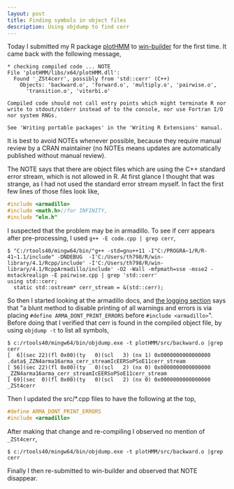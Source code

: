 ```yaml
---
layout: post
title: Finding symbols in object files
description: Using objdump to find cerr
---
```


Today I submitted my R package
[plotHMM](https://github.com/tdhock/plotHMM) to
[win-builder](https://win-builder.r-project.org/) for the first time.
It came back with the following message,

```
* checking compiled code ... NOTE
File 'plotHMM/libs/x64/plotHMM.dll':
  Found '_ZSt4cerr', possibly from 'std::cerr' (C++)
    Objects: 'backward.o', 'forward.o', 'multiply.o', 'pairwise.o',
      'transition.o', 'viterbi.o'

Compiled code should not call entry points which might terminate R nor
write to stdout/stderr instead of to the console, nor use Fortran I/O
nor system RNGs.

See 'Writing portable packages' in the 'Writing R Extensions' manual.
```

It is best to avoid NOTEs whenever possible, because they require
manual review by a CRAN maintainer (no NOTEs means updates are
automatically published without manual review). 

The NOTE says that there are object files which are using the C++
standard error stream, which is not allowed in R. At first glance I
thought that was strange, as I had not used the standard error stream
myself. In fact the first few lines of those files look like,

```c++
#include <armadillo>
#include <math.h>//for INFINITY, 
#include "eln.h"
```

I suspected that the problem may be in armadillo. To see if cerr
appears after pre-processing, I used `g++ -E code.cpp | grep cerr`,

```
$ "C:/rtools40/mingw64/bin/"g++ -std=gnu++11 -I"C:/PROGRA~1/R/R-41~1.1/include" -DNDEBUG  -I'C:/Users/th798/R/win-library/4.1/Rcpp/include' -I'C:/Users/th798/R/win-library/4.1/RcppArmadillo/include' -O2 -Wall -mfpmath=sse -msse2 -mstackrealign -E pairwise.cpp | grep 'std::cerr'
using std::cerr;
  static std::ostream* cerr_stream = &(std::cerr);
```

So then I started looking at the armadillo docs, and [the logging
section](http://arma.sourceforge.net/docs.html#logging) says that "a
blunt method to disable printing of all warnings and errors is via
placing `#define ARMA_DONT_PRINT_ERRORS` before `#include <armadillo>`". 
Before doing that I verified that cerr is found in the
compiled object file, by using `objdump -t` to list all symbols,

```shell-script
$ c:/rtools40/mingw64/bin/objdump.exe -t plotHMM/src/backward.o |grep cerr
[  6](sec 22)(fl 0x00)(ty   0)(scl   3) (nx 1) 0x0000000000000000 .data$_ZZN4arma16arma_cerr_streamIcEERSoPSoE11cerr_stream
[ 56](sec 22)(fl 0x00)(ty   0)(scl   2) (nx 0) 0x0000000000000000 _ZZN4arma16arma_cerr_streamIcEERSoPSoE11cerr_stream
[ 69](sec  0)(fl 0x00)(ty   0)(scl   2) (nx 0) 0x0000000000000000 _ZSt4cerr
```

Then I updated the src/*.cpp files to have the following at the top,

```c++
#define ARMA_DONT_PRINT_ERRORS
#include <armadillo>
```

After making that change and re-compiling I observed no mention of `_ZSt4cerr`,

```shell-script
$ c:/rtools40/mingw64/bin/objdump.exe -t plotHMM/src/backward.o |grep cerr
```

Finally I then re-submitted to win-builder and observed that NOTE disappear.
